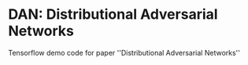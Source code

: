 # DAN: Distributional Adversarial Networks

Tensorflow demo code for paper ''Distributional Adversarial Networks''
